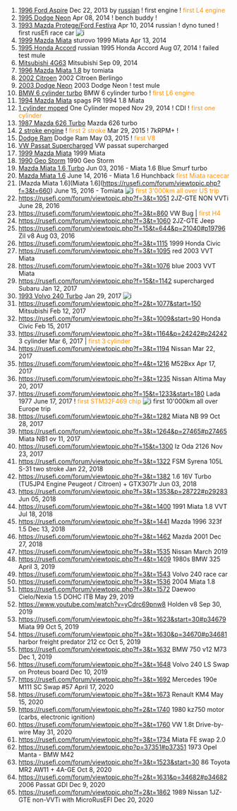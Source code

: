1. [1996 Ford Aspire](https://rusefi.com/forum/viewtopic.php?f=3&t=375) Dec 22, 2013 by [russian](https://rusefi.com/forum/memberlist.php?mode=viewprofile&u=2) ! first engine ! <span style="color:#FF9000">first L4 engine</span>
1. [1995 Dodge Neon](https://rusefi.com/forum/viewtopic.php?f=3&t=360&start=150) Apr 08, 2014 ! bench buddy !
1. [1993 Mazda Protege/Ford Festiva](https://rusefi.com/forum/viewtopic.php?f=3&t=537) Apr 10, 2014 russian ! dyno tuned ! first rusEfi race car ![i](https://github.com/rusefi/rusefi_documentation/raw/master/rusefi_history/10k_driven_with_rusefi.png)
1. [1999 Mazda Miata](https://rusefi.com/forum/viewtopic.php?f=3&t=467&start=33) sturovo 1999 Miata Apr 13, 2014
1. [1995 Honda Accord](https://rusefi.com/forum/viewtopic.php?f=3&t=621) russian 1995 Honda Accord Aug 07, 2014 ! failed test mule
1. [Mitsubishi 4G63](https://rusefi.com/forum/viewtopic.php?f=3&t=622&start=180) Mitsubishi Sep 09, 2014
1. [1996 Mazda Miata 1.8](https://rusefi.com/forum/viewtopic.php?f=3&t=666) by tomiata 
1. [2002 Citroen](https://rusefi.com/forum/viewtopic.php?f=15&t=540) 2002 Citroen Berlingo
1. [2003 Dodge Neon](https://rusefi.com/forum/viewtopic.php?f=3&t=696) 2003 Dodge Neon ! test mule
1. [BMW 6 cylinder turbo](https://rusefi.com/forum/viewtopic.php?f=15&t=644) BMW 6 cylinder turbo ! <span style="color:#FF9000">first L6 engine</span>
1. [1994 Mazda Miata](https://rusefi.com/forum/viewtopic.php?f=3&t=729) spags PR 1994 1.8 Miata
1. [1 cylinder moped](https://rusefi.com/forum/viewtopic.php?f=3&t=332&start=210) One Cylinder moped Nov 29, 2014 ! CDI ! <span style="color:#FF9000">first one cylinder</span>
1. [1987 Mazda 626 Turbo](https://rusefi.com/forum/viewtopic.php?f=15&t=710) Mazda 626 turbo
1. [2 stroke engine](https://rusefi.com/forum/viewtopic.php?f=3&t=396) ! <span style="color:#FF9000">first 2 stroke</span> Mar 29, 2015 ! 7kRPM+ !
1. [Dodge Ram](https://rusefi.com/forum/viewtopic.php?f=3&t=864) Dodge Ram May 03, 2015 ! <span style="color:#FF9000">first V8</span>
1. [VW Passat Supercharged](https://rusefi.com/forum/viewtopic.php?f=3&t=699) VW passat supercharged 
1. [1999 Mazda Miata](https://rusefi.com/forum/viewtopic.php?f=3&t=987) 1999 Miata 
1. [1990 Geo Storm](https://rusefi.com/forum/viewtopic.php?t=917) 1990 Geo Storm
1. [Mazda Miata 1.6 Turbo](https://rusefi.com/forum/viewtopic.php?f=3&t=1038) Jun 03, 2016 - Miata 1.6 Blue Smurf turbo
1. [Mazda Miata 1.6](https://rusefi.com/forum/viewtopic.php?f=3&t=906) June 14, 2016 - Miata 1.6 Hunchback <span style="color:#FF9000">first Miata racecar</span>
1. [Mazda Miata 1.6](Miata 1.6](https://rusefi.com/forum/viewtopic.php?f=3&t=660) June 15, 2016 - Tomiata ![i](https://github.com/rusefi/rusefi_documentation/raw/master/rusefi_history/10k_driven_with_rusefi.png) <span style="color:#FF9000">first 3'000km all over US trip</span>
1. https://rusefi.com/forum/viewtopic.php?f=3&t=1051 2JZ-GTE NON VVTi June 28, 2016
1. https://rusefi.com/forum/viewtopic.php?f=3&t=860 VW Bug | <span style="color:#FF9000">first H4</span>
1. https://rusefi.com/forum/viewtopic.php?f=3&t=1060 2JZ-GTE Jeep
1. https://rusefi.com/forum/viewtopic.php?f=15&t=644&p=21040#p19796 Zil v8 Aug 03, 2016
1. https://rusefi.com/forum/viewtopic.php?f=3&t=1115 1999 Honda Civic
1. https://rusefi.com/forum/viewtopic.php?f=3&t=1095 red 2003 VVT Miata 
1. https://rusefi.com/forum/viewtopic.php?f=3&t=1076 blue 2003 VVT Miata
1. https://rusefi.com/forum/viewtopic.php?f=15&t=1142 supercharged Subaru Jan 12, 2017
1. [1993 Volvo 240 Turbo](https://rusefi.com/forum/viewtopic.php?f=3&t=1162) Jan 29, 2017 ![i](https://github.com/rusefi/rusefi_documentation/raw/master/rusefi_history/10k_driven_with_rusefi.png)
1. https://rusefi.com/forum/viewtopic.php?f=2&t=1077&start=150 Mitsubishi Feb 12, 2017
1. https://rusefi.com/forum/viewtopic.php?f=3&t=1009&start=90 Honda Civic Feb 15, 2017
1. https://rusefi.com/forum/viewtopic.php?f=3&t=1164&p=24242#p24242 3 cylinder Mar 6, 2017 | <span style="color:#FF9000">first 3 cylinder</span>
1. https://rusefi.com/forum/viewtopic.php?f=3&t=1194 Nissan Mar 22, 2017
1. https://rusefi.com/forum/viewtopic.php?f=4&t=1216 M52Bxx Apr 17, 2017
1. https://rusefi.com/forum/viewtopic.php?f=3&t=1235 Nissan Altima May 20, 2017
1. https://rusefi.com/forum/viewtopic.php?f=15&t=1233&start=180 Lada 1977 June 17, 2017 ! <span style="color:#FF9000">first STM32F469 chip</span> ![i](https://github.com/rusefi/rusefi_documentation/raw/master/rusefi_history/10k_driven_with_rusefi.png) first 10'000km all over Europe trip
1. https://rusefi.com/forum/viewtopic.php?f=3&t=1282 Miata NB 99 Oct 28, 2017
1. https://rusefi.com/forum/viewtopic.php?f=3&t=1264&p=27465#p27465 Miata NB1 ov 11, 2017
1. https://rusefi.com/forum/viewtopic.php?f=15&t=1300 Iz Oda 2126 Nov 23, 2017
1. https://rusefi.com/forum/viewtopic.php?f=3&t=1322 FSM Syrena 105L S-31 two stroke Jan 22, 2018
1. https://rusefi.com/forum/viewtopic.php?f=3&t=1382 1.6 16V Turbo (TU5JP4 Engine Peugeot / Citroen) + GTX3071r Jun 03, 2018
1. https://rusefi.com/forum/viewtopic.php?f=3&t=1353&p=28722#p29283 Jun 05, 2018
1. https://rusefi.com/forum/viewtopic.php?f=3&t=1400 1991 Miata 1.8 VVT Jul 18, 2018
1. https://rusefi.com/forum/viewtopic.php?f=3&t=1441 Mazda 1996 323f 1.5 Dec 13, 2018
1. https://rusefi.com/forum/viewtopic.php?f=3&t=1462 Mazda 2001 Dec 27, 2018
1. https://rusefi.com/forum/viewtopic.php?f=3&t=1535 Nissan March 2019
1. https://rusefi.com/forum/viewtopic.php?f=4&t=1409 1980s BMW 325 April 3, 2019
1. https://rusefi.com/forum/viewtopic.php?f=3&t=1543 Volvo 240 race car
1. https://rusefi.com/forum/viewtopic.php?f=3&t=1536 2004 Miata 1.8
1. https://rusefi.com/forum/viewtopic.php?f=3&t=1572 Daewoo Cielo/Nexia 1.5 DOHC ITB May 29, 2019
1. https://www.youtube.com/watch?v=yCdrc69pnw8 Holden v8 Sep 30, 2019
1. https://rusefi.com/forum/viewtopic.php?f=3&t=1623&start=30#p34679 Miata 99 Oct 5, 2019
1. https://rusefi.com/forum/viewtopic.php?f=3&t=1630&p=34670#p34681 harbor freight predator 212 cc Oct 5, 2019
1. https://rusefi.com/forum/viewtopic.php?f=3&t=1632 BMW 750 v12 M73 Dec 1, 2019
1. https://rusefi.com/forum/viewtopic.php?f=3&t=1648 Volvo 240 LS Swap on Proteus board Dec 10, 2019
1. https://rusefi.com/forum/viewtopic.php?f=3&t=1692 Mercedes 190e M111 SC Swap #57 April 17, 2020
1. https://rusefi.com/forum/viewtopic.php?f=3&t=1673 Renault KM4 May 15, 2020
1. https://rusefi.com/forum/viewtopic.php?f=2&t=1740 1980 kz750 motor (carbs, electronic ignition) 
1. https://rusefi.com/forum/viewtopic.php?f=3&t=1760 VW 1.8t Drive-by-wire May 31, 2020
1. https://rusefi.com/forum/viewtopic.php?f=3&t=1734 Miata FE swap 2.0
1. https://rusefi.com/forum/viewtopic.php?p=37351#p37351 1973 Opel Manta - BMW M42
1. https://rusefi.com/forum/viewtopic.php?f=3&t=1523&start=30 86 Toyota MR2 AW11 + 4A-GE Oct 8, 2020
1. https://rusefi.com/forum/viewtopic.php?f=2&t=1631&p=34682#p34682 2006 Passat GDI Dec 9, 2020
1. https://rusefi.com/forum/viewtopic.php?f=2&t=1862 1989 Nissan 1JZ-GTE non-VVTi with MicroRusEFI Dec 20, 2020